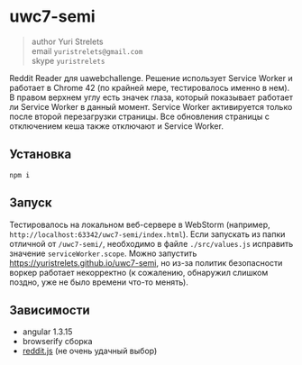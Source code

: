 # uwc7-semi

> author Yuri Strelets<br/>
> email `yuristrelets@gmail.com`<br/>
> skype `yuristrelets`

Reddit Reader для uawebchallenge.
Решение использует Service Worker и работает в Chrome 42 (по крайней мере, тестировалось именно в нем).
В правом верхнем углу есть значек глаза, который показывает работает ли Service Worker в данный момент.
Service Worker активируется только после второй перезагрузки страницы.
Все обновления страницы с отключением кеша также отключают и Service Worker.


## Установка
```
npm i
```


## Запуск
Тестировалось на локальном веб-сервере в WebStorm (например, `http://localhost:63342/uwc7-semi/index.html`).
Если запускать из папки отличной от `/uwc7-semi/`,
необходимо в файле `./src/values.js` исправить значение `serviceWorker.scope`.
Можно запустить https://yuristrelets.github.io/uwc7-semi,
но из-за политик безопасности воркер работает некорректно
(к сожалению, обнаружил слишком поздно, уже не было времени что-то менять).


## Зависимости

 * angular 1.3.15
 * browserify сборка
 * [reddit.js](https://github.com/sahilm/reddit.js) (не очень удачный выбор)